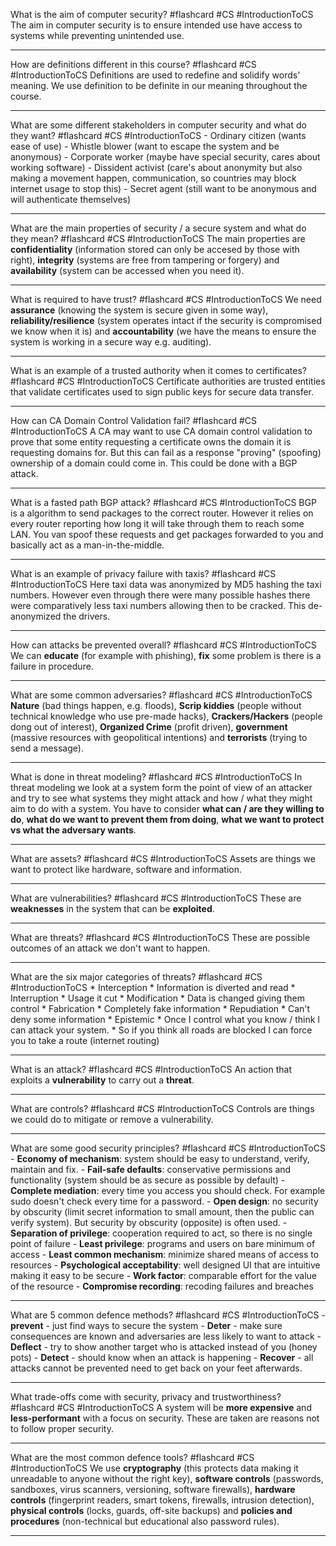 What is the aim of computer security? #flashcard #CS #IntroductionToCS
	The aim in computer security is to ensure intended use have access to systems while preventing unintended use.

---
How are definitions different in this course? #flashcard #CS #IntroductionToCS 
	Definitions are used to redefine and solidify words' meaning. We use definition to be definite in our meaning throughout the course.

---
What are some different stakeholders in computer security and what do they want? #flashcard #CS #IntroductionToCS 
	- Ordinary citizen (wants ease of use)
	- Whistle blower (want to escape the system and be anonymous)
	- Corporate worker (maybe have special security, cares about working software)
	- Dissident activist (care's about anonymity but also making a movement happen, communication, so countries may block internet usage to stop this)
	- Secret agent (still want to be anonymous and will authenticate themselves)

---
What are the main properties of security / a secure system and what do they mean? #flashcard #CS #IntroductionToCS 
	The main properties are **confidentiality** (information stored can only be accesed by those with right), **integrity** (systems are free from tampering or forgery) and **availability** (system can be accessed when you need it).

---
What is required to have trust? #flashcard #CS #IntroductionToCS 
	We need **assurance** (knowing the system is secure given in some way), **reliability/resilience** (system operates intact if the security is compromised we know when it is) and **accountability** (we have the means to ensure the system is working in a secure way e.g. auditing).

---
What is an example of a trusted authority when it comes to certificates? #flashcard #CS #IntroductionToCS 
	Certificate authorities are trusted entities that validate certificates used to sign public keys for secure data transfer.

---
How can CA Domain Control Validation fail? #flashcard #CS #IntroductionToCS 
	A CA may want to use CA domain control validation to prove that some entity requesting a certificate owns the domain it is requesting domains for. But this can fail as a response "proving" (spoofing) ownership of a domain could come in. This could be done with a BGP attack.

---
What is a fasted path BGP attack? #flashcard #CS #IntroductionToCS 
	BGP is a algorithm to send packages to the correct router. However it relies on every router reporting how long it will take through them to reach some LAN. You van spoof these requests and get packages forwarded to you and basically act as a man-in-the-middle.

---
What is an example of privacy failure with taxis? #flashcard #CS #IntroductionToCS 
	Here taxi data was anonymized by MD5 hashing the taxi numbers. However even through there were many possible hashes there were comparatively less  taxi numbers allowing then to be cracked. This de-anonymized the drivers.

---
How can attacks be prevented overall? #flashcard #CS #IntroductionToCS 
	We can **educate** (for example with phishing), **fix** some problem is there is a failure in procedure. 

---
What are some common adversaries? #flashcard #CS #IntroductionToCS 
	**Nature** (bad things happen, e.g. floods), **Scrip kiddies** (people without technical knowledge who use pre-made hacks), **Crackers/Hackers** (people dong out of interest), **Organized Crime** (profit driven), **government** (massive resources with geopolitical intentions) and **terrorists** (trying to send a message).

---
What is done in threat modeling? #flashcard #CS #IntroductionToCS 
	In threat modeling we look at a system form the point of view of an attacker and try to see what systems they might attack and how / what they might aim to do with a system. You have to consider **what can / are they willing to do**, **what do we want to prevent them from doing**, **what we want to protect vs what the adversary wants**.

---
What are assets? #flashcard #CS #IntroductionToCS 
	Assets are things we want to protect like hardware, software and information.

---
What are vulnerabilities? #flashcard #CS #IntroductionToCS 
	These are **weaknesses** in the system that can be **exploited**.

---
What are threats? #flashcard #CS #IntroductionToCS 
	These are possible outcomes of an attack we don't want to happen.

---
What are the six major categories of threats? #flashcard #CS #IntroductionToCS 
	* Interception
			* Information is diverted and read
		* Interruption
			* Usage it cut
		* Modification
			* Data is changed giving them control
		* Fabrication
			* Completely fake information
		* Repudiation
			* Can't deny some information
		* Epistemic
			* Once I control what you know / think I can attack your system.
			* So if you think all roads are blocked I can force you to take a route (internet routing)

---
What is an attack? #flashcard #CS #IntroductionToCS 
	An action that exploits a **vulnerability** to carry out a **threat**.

---
What are controls? #flashcard #CS #IntroductionToCS 
	Controls are things we could do to mitigate or remove a vulnerability.

---
What are some good security principles? #flashcard #CS #IntroductionToCS 
	- **Economy of mechanism**: system should be easy to understand, verify, maintain and fix.
	- **Fail-safe defaults**: conservative permissions and functionality (system should be as secure as possible by default)
	- **Complete mediation**: every time you access you should check. For example sudo doesn't check every time for a password.
	- **Open design**: no security by obscurity (limit secret information to small amount, then the public can verify system). But security by obscurity (opposite) is often used.
	- **Separation of privilege**: cooperation required to act, so there is no single point of failure
	- **Least privilege**: programs and users on bare minimum of access
	- **Least common mechanism**: minimize shared means of access to resources
	- **Psychological acceptability**: well designed UI that are intuitive making it easy to be secure
	- **Work factor**: comparable effort for the value of the resource
	- **Compromise recording**: recoding failures and breaches

---
What are 5 common defence methods? #flashcard #CS #IntroductionToCS 
	- **prevent** - just find ways to secure the system
	- **Deter** - make sure consequences are known and adversaries are less likely to want to attack
	- **Deflect** - try to show another target who is attacked instead of you (honey pots)
	- **Detect** - should know when an attack is happening
	- **Recover** - all attacks cannot be prevented need to get back on your feet afterwards.

---
What trade-offs come with security, privacy and trustworthiness? #flashcard #CS #IntroductionToCS 
	A system will be **more expensive** and **less-performant** with a focus on security. These are taken are reasons not to follow proper security.

---
What are the most common defence tools? #flashcard #CS #IntroductionToCS 
	We use **cryptography** (this protects data making it unreadable to anyone without the right key), **software controls** (passwords, sandboxes, virus scanners, versioning, software firewalls), **hardware controls** (fingerprint readers, smart tokens, firewalls, intrusion detection), **physical controls** (locks, guards, off-site backups) and **policies and procedures** (non-technical but educational also password rules).

---
